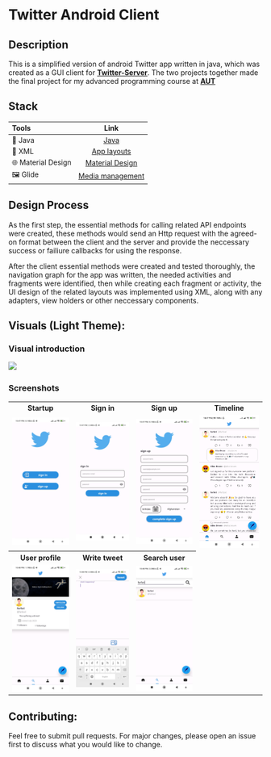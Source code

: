 # Twitter Android Client

## Description

This is a simplified version of android Twitter app written in java, which was created as a GUI client for [**Twitter-Server**](https://github.com/farbodbj/Twitter-Server). The two projects together made the final project for my advanced programming course at [**AUT**](https://www.topuniversities.com/universities/amirkabir-university-technology)

## Stack

| Tools | Link |
|     :---      |          :---: |
| 🤖 Java | [Java](https://openjdk.org/projects/jdk/19/) |
|📃 XML|[App layouts](https://developer.android.com/develop/ui/views/layout/declaring-layout)|
| 🌐 Material Design | [Material Design](https://developer.android.com/jetpack/androidx/releases/compose-material) |
| 🖼️ Glide | [Media management](https://github.com/bumptech/glide) |


## Design Process

As the first step, the essential methods for calling related API endpoints were created, these methods would send an Http request with the agreed-on format between the client and the server and provide the neccessary success or failiure callbacks for using the response.

After the client essential methods were created and tested thoroughly, the navigation graph for the app was written, the needed activities and fragments were identified, then while creating each fragment or activity, the UI design of the related layouts was implemented using XML, along with any adapters, view holders or other neccessary components.


## Visuals (Light Theme):
### Visual introduction
<img src = "visuals/recording.gif"/>

### Screenshots
<table style="width:100%">
  <tr>
    <th>Startup</th>
    <th>Sign in</th> 
    <th>Sign up</th>
    <th>Timeline</th>
  </tr>
  <tr>
    <td><img src = "visuals/startup.jpg" width=240/></td> 
    <td><img src = "visuals/signin.jpg" width=240/></td>
    <td><img src = "visuals/signup.jpg" width=240/></td> 
    <td><img src = "visuals/timeline.jpg" width=240/></td>
  </tr>
  <tr>
    <th>User profile</th>
    <th>Write tweet</th>
    <th>Search user</th>
  </tr>
  <tr>
    <td><img src = "visuals/user-profile.jpg" width=240/></td>
    <td><img src = "visuals/write-tweet.jpg" width=240/></td>
    <td><img src = "visuals/search-user.jpg" width=240/></td>
  </tr>
</table>

## Contributing:

Feel free to submit pull requests. For major changes, please open an issue first to discuss what you would like to change.
